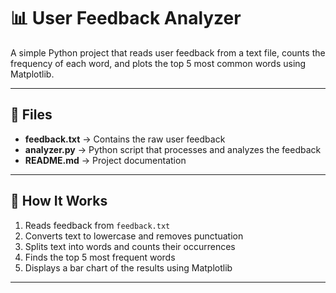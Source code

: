 # 📊 User Feedback Analyzer

A simple Python project that reads user feedback from a text file, counts the frequency of each word, and plots the top 5 most common words using Matplotlib.

---

## 📁 Files
- **feedback.txt** → Contains the raw user feedback
- **analyzer.py** → Python script that processes and analyzes the feedback
- **README.md** → Project documentation

---

## 🔧 How It Works
1. Reads feedback from `feedback.txt`
2. Converts text to lowercase and removes punctuation
3. Splits text into words and counts their occurrences
4. Finds the top 5 most frequent words
5. Displays a bar chart of the results using Matplotlib

---